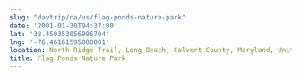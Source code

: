 ```yaml
---
slug: "daytrip/na/us/flag-ponds-nature-park"
date: '2001-01-30T04:37:00'
lat: '38.450353056996704'
lng: '-76.46161595000001'
location: North Ridge Trail, Long Beach, Calvert County, Maryland, United States
title: Flag Ponds Nature Park
---
```



